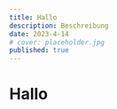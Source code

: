 ```yaml
---
title: Hallo
description: Beschreibung
date: 2023-4-14
# cover: placeholder.jpg
published: true
---
```


# Hallo
